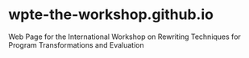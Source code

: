 # wpte-the-workshop.github.io
Web Page for the International Workshop on Rewriting Techniques for Program Transformations and Evaluation
